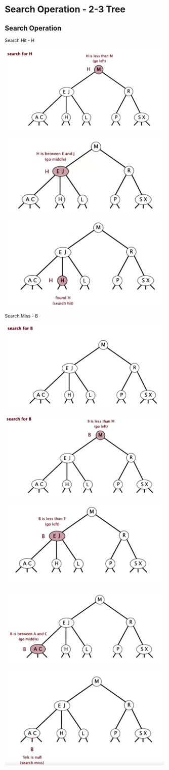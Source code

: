 # Search Operation - 2-3 Tree

## Search Operation

Search Hit - H

![](<../../../.gitbook/assets/image (69).png>)

![](<../../../.gitbook/assets/image (57) (1).png>)

![](<../../../.gitbook/assets/image (42) (1).png>)

Search Miss - B

![](<../../../.gitbook/assets/image (71) (1).png>)

![](<../../../.gitbook/assets/image (52).png>)

![](<../../../.gitbook/assets/image (40) (1).png>)

![](<../../../.gitbook/assets/image (53).png>)

![](<../../../.gitbook/assets/image (50) (1).png>)
